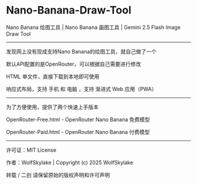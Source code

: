 # Nano-Banana-Draw-Tool

Nano Banana 绘图工具 | Nano Banana 画图工具 | Gemini 2.5 Flash Image Draw Tool

---

发现网上没有现成支持Nano Banana的绘图工具，就自己做了一个

默认API配置的是OpenRouter，可以根据自己需要进行修改

HTML 单文件，直接下载到本地即可使用

响应式布局，支持 手机 和 电脑 ，支持 渐进式 Web 应用（PWA）

---

为了方便使用，提供了两个快速上手版本

OpenRouter-Free.html - OpenRouter Nano Banana 免费模型

OpenRouter-Paid.html - OpenRouter Nano Banana 付费模型

---

许可证：MIT License

作者：WolfSkylake | Copyright (c) 2025 WolfSkylake

转载 / 二创 请保留原始的版权声明和许可声明
